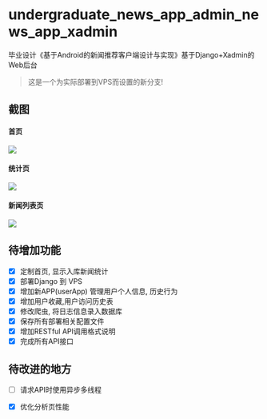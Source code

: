 # undergraduate_news_app_admin_news_app_xadmin


毕业设计《基于Android的新闻推荐客户端设计与实现》基于Django+Xadmin的Web后台

> 这是一个为实际部署到VPS而设置的新分支!

## 截图

#### 首页
![](https://i.imgur.com/xE0cHSJ.jpg)
#### 统计页 
![](https://pic-1253509712.cos.ap-shanghai.myqcloud.com/20190531155355.png)
#### 新闻列表页
![](https://pic-1253509712.cos.ap-shanghai.myqcloud.com/20190531155358.png)


## 待增加功能
- [x] 定制首页, 显示入库新闻统计
- [x] 部署Django 到 VPS
- [x] 增加新APP(userApp) 管理用户个人信息, 历史行为
- [x] 增加用户收藏,用户访问历史表
- [x] 修改爬虫, 将日志信息录入数据库
- [x] 保存所有部署相关配置文件
- [x] 增加RESTful API调用格式说明 
- [x] 完成所有API接口

## 待改进的地方
- [ ] 请求API时使用异步多线程
- [x] 优化分析页性能

 
